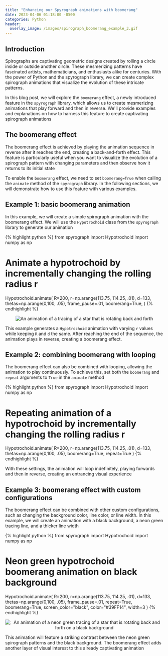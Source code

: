 ```yaml
---
title: "Enhancing our Spyrograph animations with boomerang"
date: 2023-04-06 01:18:00 -0500
categories: Python
header:
  overlay_image: /images/spirograph_boomerang_example_3.gif
---
```


## Introduction
Spirographs are captivating geometric designs created by rolling a circle inside or outside another circle. These mesmerizing patterns have fascinated artists, mathematicians, and enthusiasts alike for centuries. With the power of Python and the spyrograph library, we can create complex spirograph animations that visualize the evolution of these intricate patterns.

In this blog post, we will explore the `boomerang` effect, a newly introduced feature in the `spyrograph` library, which allows us to create mesmerizing animations that play forward and then in reverse. We'll provide examples and explanations on how to harness this feature to create captivating spirograph animations

## The boomerang effect
The boomerang effect is achieved by playing the animation sequence in reverse after it reaches the end, creating a back-and-forth effect. This feature is particularly useful when you want to visualize the evolution of a spirograph pattern with changing parameters and then observe how it returns to its initial state

To enable the `boomerang` effect, we need to set `boomerang=True` when calling the `animate` method of the `spyrograph` library. In the following sections, we will demonstrate how to use this feature with various examples.

## Example 1: basic boomerang animation
In this example, we will create a simple spirograph animation with the boomerang effect. We will use the `Hypotrochoid` class from the `spyrograph` library to generate our animation

{% highlight python %}
from spyrograph import Hypotrochoid
import numpy as np

# Animate a hypotrochoid by incrementally changing the rolling radius r
Hypotrochoid.animate(
    R=200,
    r=np.arange(113.75, 114.25, .01),
    d=133,
    thetas=np.arange(0,100, .05),
    frame_pause=.01,
    boomerang=True,
)
{% endhighlight %}

<p align="center">
  <img src="{{ site.url }}{{ site.baseurl }}/images/spirograph_boomerang_example_1.gif" alt="An animation of a tracing of a star that is rotating back and forth">
</p>

This example generates a `Hypotrochoid` animation with varying `r` values while keeping `R` and `d` the same. After reaching the end of the sequence, the animation plays in reverse, creating a boomerang effect.

## Example 2: combining boomerang with looping
The boomerang effect can also be combined with looping, allowing the animation to play continuously. To achieve this, set both the `boomerang` and `repeat` arguments to `True` in the `animate` method

{% highlight python %}
from spyrograph import Hypotrochoid
import numpy as np

# Repeating animation of a hypotrochoid by incrementally changing the rolling radius r
Hypotrochoid.animate(
    R=200,
    r=np.arange(113.75, 114.25, .01),
    d=133,
    thetas=np.arange(0,100, .05),
    boomerang=True,
    repeat=True
)
{% endhighlight %}

With these settings, the animation will loop indefinitely, playing forwards and then in reverse, creating an entrancing visual experience

## Example 3: boomerang effect with custom configurations
The boomerang effect can be combined with other custom configurations, such as changing the background color, line color, or line width. In this example, we will create an animation with a black background, a neon green tracing line, and a thicker line width

{% highlight python %}
from spyrograph import Hypotrochoid
import numpy as np

# Neon green hypotrochoid boomerang animation on black background
Hypotrochoid.animate(
    R=200,
    r=np.arange(113.75, 114.25, .01),
    d=133,
    thetas=np.arange(0,100, .05),
    frame_pause=.01,
    repeat=True,
    boomerang=True,
    screen_color="black",
    color="#39FF14",
    width=3
)
{% endhighlight %}

<p align="center">
  <img src="{{ site.url }}{{ site.baseurl }}/images/spirograph_boomerang_example_3.gif" alt="An animation of a neon green tracing of a star that is rotating back and forth on a black background">
</p>

This animation will feature a striking contrast between the neon green spirograph patterns and the black background. The boomerang effect adds another layer of visual interest to this already captivating animation